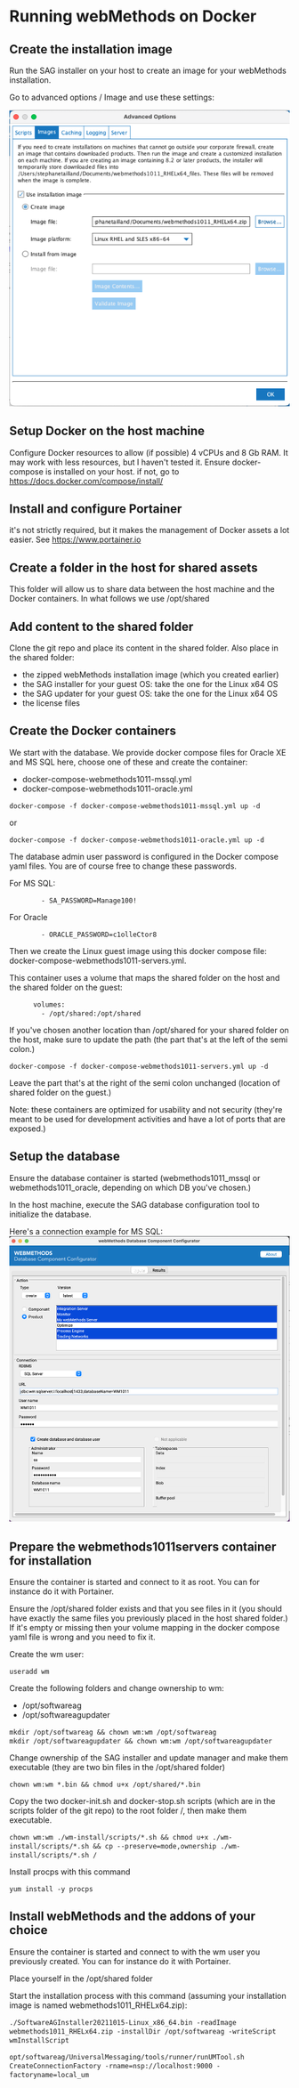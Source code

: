 # Running webMethods on Docker

##    Create the installation image
Run the SAG installer on your host to create an image for your webMethods installation.

Go to advanced options / Image and use these settings:

![Create Image](https://github.com/staillansag/wm-install/blob/main/screenshots/AdvancedOptions_CreateImage.png)

##    Setup Docker on the host machine
Configure Docker resources to allow (if possible) 4 vCPUs and 8 Gb RAM. It may work with less resources, but I haven't tested it.
Ensure docker-compose is installed on your host. if not, go to https://docs.docker.com/compose/install/

##    Install and configure Portainer
it's not strictly required, but it makes the management of Docker assets a lot easier.
See https://www.portainer.io

##    Create a folder in the host for shared assets
This folder will allow us to share data between the host machine and the Docker containers.
In what follows we use /opt/shared

##    Add content to the shared folder
Clone the git repo and place its content in the shared folder.
Also place in the shared folder:
- the zipped webMethods installation image (which you created earlier)
- the SAG installer for your guest OS: take the one for the Linux x64 OS
- the SAG updater for your guest OS: take the one for the Linux x64 OS
- the license files

##    Create the Docker containers
We start with the database.
We provide docker compose files for Oracle XE and MS SQL here, choose one of these and create the container:
- docker-compose-webmethods1011-mssql.yml
- docker-compose-webmethods1011-oracle.yml

```
docker-compose -f docker-compose-webmethods1011-mssql.yml up -d
```

or

```
docker-compose -f docker-compose-webmethods1011-oracle.yml up -d
```

The database admin user password is configured in the Docker compose yaml files. You are of course free to change these passwords.

For MS SQL:
```
        - SA_PASSWORD=Manage100!
```
For Oracle
```
        - ORACLE_PASSWORD=c1olleCtor8
```

Then we create the Linux guest image using this docker compose file: docker-compose-webmethods1011-servers.yml.

This container uses a volume that maps the shared folder on the host and the shared folder on the guest:
```
      volumes:
        - /opt/shared:/opt/shared
```

If you've chosen another location than /opt/shared for your shared folder on the host, make sure to update the path (the part that's at the left of the semi colon.)

```
docker-compose -f docker-compose-webmethods1011-servers.yml up -d
```

Leave the part that's at the right of the semi colon unchanged (location of shared folder on the guest.)

Note: these containers are optimized for usability and not security (they're meant to be used for development activities and have a lot of ports that are exposed.)

##    Setup the database
Ensure the database container is started (webmethods1011_mssql or webmethods1011_oracle, depending on which DB you've chosen.)

In the host machine, execute the SAG database configuration tool to initialize the database.

Here's a connection example for MS SQL:
![Database configuration](https://github.com/staillansag/wm-install/blob/main/screenshots/DatabaseConfigurator.png)


##    Prepare the webmethods1011servers container for installation
Ensure the container is started and connect to it as root. You can for instance do it with Portainer.

Ensure the /opt/shared folder exists and that you see files in it (you should have exactly the same files you previously placed in the host shared folder.)
If it's empty or missing then your volume mapping in the docker compose yaml file is wrong and you need to fix it.

Create the wm user:
```
useradd wm
```

Create the following folders and change ownership to wm:
- /opt/softwareag
- /opt/softwareagupdater

```
mkdir /opt/softwareag && chown wm:wm /opt/softwareag
mkdir /opt/softwareagupdater && chown wm:wm /opt/softwareagupdater
```

Change ownership of the SAG installer and update manager and make them executable (they are two bin files in the /opt/shared folder)
```
chown wm:wm *.bin && chmod u+x /opt/shared/*.bin
```

Copy the two docker-init.sh and docker-stop.sh scripts (which are in the scripts folder of the git repo) to the root folder /, then make them executable.
```
chown wm:wm ./wm-install/scripts/*.sh && chmod u+x ./wm-install/scripts/*.sh && cp --preserve=mode,ownership ./wm-install/scripts/*.sh /
```

Install procps with this command
```
yum install -y procps
```


##    Install webMethods and the addons of your choice
Ensure the container is started and connect to with the wm user you previously created. You can for instance do it with Portainer.

Place yourself in the /opt/shared folder

Start the installation process with this command (assuming your installation image is named webmethods1011_RHELx64.zip):
```
./SoftwareAGInstaller20211015-Linux_x86_64.bin -readImage webmethods1011_RHELx64.zip -installDir /opt/softwareag -writeScript wmInstallScript
```

```
opt/softwareag/UniversalMessaging/tools/runner/runUMTool.sh CreateConnectionFactory -rname=nsp://localhost:9000 -factoryname=local_um
```


